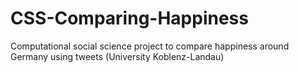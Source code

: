 # CSS-Comparing-Happiness
Computational social science project to compare happiness around Germany using tweets (University Koblenz-Landau)
